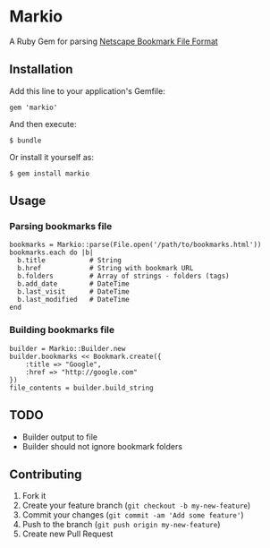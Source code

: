 # Markio

A Ruby Gem for parsing [Netscape Bookmark File Format](http://msdn.microsoft.com/en-us/library/aa753582\(v=vs.85\).aspx)

## Installation

Add this line to your application's Gemfile:

    gem 'markio'

And then execute:

    $ bundle

Or install it yourself as:

    $ gem install markio

## Usage

### Parsing bookmarks file

    bookmarks = Markio::parse(File.open('/path/to/bookmarks.html'))
    bookmarks.each do |b|
      b.title           # String
      b.href            # String with bookmark URL
      b.folders         # Array of strings - folders (tags)
      b.add_date        # DateTime
      b.last_visit      # DateTime
      b.last_modified   # DateTime
    end

### Building bookmarks file

    builder = Markio::Builder.new
    builder.bookmarks << Bookmark.create({
        :title => "Google",
        :href => "http://google.com"
    })
    file_contents = builder.build_string

## TODO

  - Builder output to file
  - Builder should not ignore bookmark folders

## Contributing

1. Fork it
2. Create your feature branch (`git checkout -b my-new-feature`)
3. Commit your changes (`git commit -am 'Add some feature'`)
4. Push to the branch (`git push origin my-new-feature`)
5. Create new Pull Request
